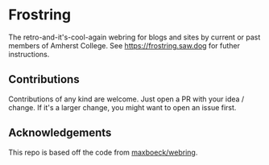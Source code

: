 # Frostring

The retro-and-it's-cool-again webring for blogs and sites by current or past members of Amherst College.
See https://frostring.saw.dog for futher instructions.

## Contributions

Contributions of any kind are welcome. Just open a PR with your idea / change. If it's a larger change, you might want to open an issue first.

## Acknowledgements

This repo is based off the code from [maxboeck/webring](https://github.com/maxboeck/webring/).